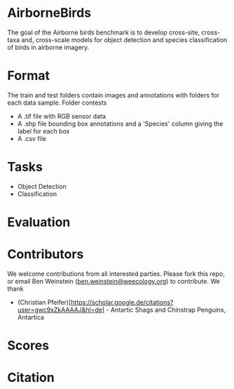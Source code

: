 # AirborneBirds

The goal of the Airborne birds benchmark is to develop cross-site, cross-taxa and, cross-scale models for object detection and species classification of birds in airborne imagery. 

# Format

The train and test folders contain images and annotations with folders for each data sample. Folder contests

* A .tif file with RGB sensor data
* A .shp file bounding box annotations and a 'Species' column giving the label for each box
* A .csv file

# Tasks

* Object Detection
* Classification

# Evaluation

# Contributors

We welcome contributions from all interested parties. Please fork this repo, or email Ben Weinstein (ben.weinstein@weecology.org) to contribute. We thank

* (Christian Pfeifer)[https://scholar.google.de/citations?user=gwc9xZkAAAAJ&hl=de] - Antartic Shags and Chinstrap Penguins, Antartica

# Scores

# Citation
